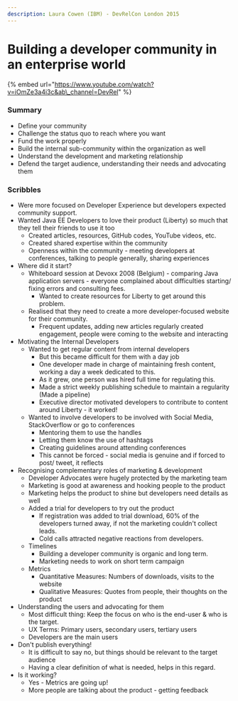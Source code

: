 ```yaml
---
description: Laura Cowen (IBM) - DevRelCon London 2015
---
```


# Building a developer community in an enterprise world

{% embed url="https://www.youtube.com/watch?v=iOmZe3a4i3c&ab\_channel=DevRel" %}

### Summary

* Define your community
* Challenge the status quo to reach where you want
* Fund the work properly
* Build the internal sub-community within the organization as well
* Understand the development and marketing relationship 
* Defend the target audience, understanding their needs and advocating them

### Scribbles

* Were more focused on Developer Experience but developers expected community support.
* Wanted Java EE Developers to love their product \(Liberty\) so much that they tell their friends to use it too
  * Created articles, resources, GitHub codes, YouTube videos, etc.
  * Created shared expertise within the community
  * Openness within the community - meeting developers at conferences, talking to people generally, sharing experiences
* Where did it start?
  * Whiteboard session at Devoxx 2008 \(Belgium\) - comparing Java application servers - everyone complained about difficulties starting/ fixing errors and consulting fees.
    * Wanted to create resources for Liberty to get around this problem.
  * Realised that they need to create a more developer-focused website for their community.
    * Frequent updates, adding new articles regularly created engagement, people were coming to the website and interacting
* Motivating the Internal Developers
  * Wanted to get regular content from internal developers
    * But this became difficult for them with a day job
    * One developer made in charge of maintaining fresh content, working a day a week dedicated to this.
    * As it grew, one person was hired full time for regulating this.
    * Made a strict weekly publishing schedule to maintain a regularity \(Made a pipeline\)
    * Executive director motivated developers to contribute to content around Liberty - it worked!
  * Wanted to involve developers to be involved with Social Media, StackOverflow or go to conferences
    * Mentoring them to use the handles
    * Letting them know the use of hashtags
    * Creating guidelines around attending conferences
    * This cannot be forced - social media is genuine and if forced to post/ tweet, it reflects
* Recognising complementary roles of marketing & development
  * Developer Advocates were hugely protected by the marketing team
  * Marketing is good at awareness and hooking people to the product
  * Marketing helps the product to shine but developers need details as well
  * Added a trial for developers to try out the product
    * If registration was added to trial download, 60% of the developers turned away, if not the marketing couldn't collect leads.
    * Cold calls attracted negative reactions from developers.
  * Timelines
    * Building a developer community is organic and long term.
    * Marketing needs to work on short term campaign
  * Metrics
    * Quantitative Measures: Numbers of downloads, visits to the website
    * Qualitative Measures: Quotes from people, their thoughts on the product
* Understanding the users and advocating for them
  * Most difficult thing: Keep the focus on who is the end-user & who is the target.
  * UX Terms: Primary users, secondary users, tertiary users
  * Developers are the main users
* Don't publish everything!
  * It is difficult to say no, but things should be relevant to the target audience
  * Having a clear definition of what is needed, helps in this regard.
* Is it working?
  * Yes - Metrics are going up!
  * More people are talking about the product - getting feedback



